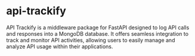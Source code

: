 # api-trackify
API Trackify is a middleware package for FastAPI designed to log API calls and responses into a MongoDB database. It offers seamless integration to track and monitor API activities, allowing users to easily manage and analyze API usage within their applications.
